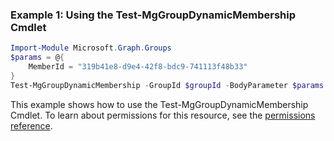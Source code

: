 ### Example 1: Using the Test-MgGroupDynamicMembership Cmdlet
```powershell
Import-Module Microsoft.Graph.Groups
$params = @{
	MemberId = "319b41e8-d9e4-42f8-bdc9-741113f48b33"
}
Test-MgGroupDynamicMembership -GroupId $groupId -BodyParameter $params
```
This example shows how to use the Test-MgGroupDynamicMembership Cmdlet.
To learn about permissions for this resource, see the [permissions reference](/graph/permissions-reference).
